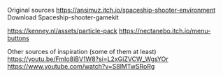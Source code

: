 Original sources
https://ansimuz.itch.io/spaceship-shooter-environment
Download Spaceship-shooter-gamekit

https://kenney.nl/assets/particle-pack
https://nectanebo.itch.io/menu-buttons

Other sources of inspiration (some of them at least)
https://youtu.be/FmIo8iBV1W8?si=L2xGiZVCW_WgsYOr
https://www.youtube.com/watch?v=S8lMTwSRoRg
